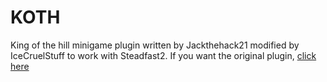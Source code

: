 # KOTH
King of the hill minigame plugin written by Jackthehack21 modified by IceCruelStuff to work with Steadfast2. If you want the original plugin, [click here](https://github.com/JaxkDev/koth)
